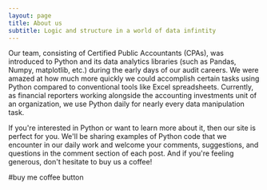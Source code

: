 ```yaml
---
layout: page
title: About us
subtitle: Logic and structure in a world of data infintity
---
```

Our team, consisting of Certified Public Accountants (CPAs), was introduced to Python and its data analytics libraries (such as Pandas, Numpy, matplotlib, etc.) during the early days of our audit careers. We were amazed at how much more quickly we could accomplish certain tasks using Python compared to conventional tools like Excel spreadsheets. Currently, as financial reporters working alongside the accounting investments unit of an organization, we use Python daily for nearly every data manipulation task.

If you're interested in Python or want to learn more about it, then our site is perfect for you. We'll be sharing examples of Python code that we encounter in our daily work and welcome your comments, suggestions, and questions in the comment section of each post. And if you're feeling generous, don't hesitate to buy us a coffee!


 #buy me coffee button
<script type="text/javascript" src="https://cdnjs.buymeacoffee.com/1.0.0/button.prod.min.js" data-name="bmc-button" data-slug="pandaudit" data-color="#FFDD00" data-emoji=""  data-font="Cookie" data-text="Buy me a coffee" data-outline-color="#000000" data-font-color="#000000" data-coffee-color="#ffffff" ></script>
